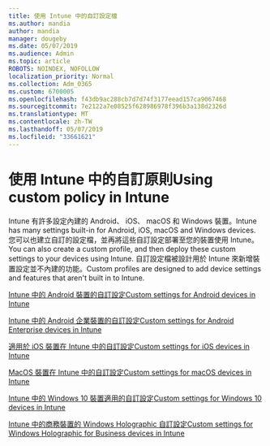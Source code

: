 ```yaml
---
title: 使用 Intune 中的自訂設定檔
ms.author: mandia
author: mandia
manager: dougeby
ms.date: 05/07/2019
ms.audience: Admin
ms.topic: article
ROBOTS: NOINDEX, NOFOLLOW
localization_priority: Normal
ms.collection: Adm_O365
ms.custom: 6700005
ms.openlocfilehash: f43db9ac288cb7d7d74f3177eead157ca9067468
ms.sourcegitcommit: 7e2122a7e08525f628986978f396b3a138d2326d
ms.translationtype: MT
ms.contentlocale: zh-TW
ms.lasthandoff: 05/07/2019
ms.locfileid: "33661621"
---
```

# <a name="using-custom-policy-in-intune"></a><span data-ttu-id="979dc-102">使用 Intune 中的自訂原則</span><span class="sxs-lookup"><span data-stu-id="979dc-102">Using custom policy in Intune</span></span>

<span data-ttu-id="979dc-103">Intune 有許多設定內建的 Android、 iOS、 macOS 和 Windows 裝置。</span><span class="sxs-lookup"><span data-stu-id="979dc-103">Intune has many settings built-in for Android, iOS, macOS and Windows devices.</span></span> <span data-ttu-id="979dc-104">您可以也建立自訂的設定檔，並再將這些自訂設定部署至您的裝置使用 Intune。</span><span class="sxs-lookup"><span data-stu-id="979dc-104">You can also create a custom profile, and then deploy these custom settings to your devices using Intune.</span></span> <span data-ttu-id="979dc-105">自訂設定檔被設計用於 Intune 來新增裝置設定並不內建的功能。</span><span class="sxs-lookup"><span data-stu-id="979dc-105">Custom profiles are designed to add device settings and features that aren't built in to Intune.</span></span>

[<span data-ttu-id="979dc-106">Intune 中的 Android 裝置的自訂設定</span><span class="sxs-lookup"><span data-stu-id="979dc-106">Custom settings for Android devices in Intune</span></span>](https://docs.microsoft.com/intune/custom-settings-android)

[<span data-ttu-id="979dc-107">Intune 中的 Android 企業裝置的自訂設定</span><span class="sxs-lookup"><span data-stu-id="979dc-107">Custom settings for Android Enterprise devices in Intune</span></span>](https://docs.microsoft.com/intune/custom-settings-android-for-work)

[<span data-ttu-id="979dc-108">適用於 iOS 裝置在 Intune 中的自訂設定</span><span class="sxs-lookup"><span data-stu-id="979dc-108">Custom settings for iOS devices in Intune</span></span>](https://docs.microsoft.com/intune/custom-settings-ios)

[<span data-ttu-id="979dc-109">MacOS 裝置在 Intune 中的自訂設定</span><span class="sxs-lookup"><span data-stu-id="979dc-109">Custom settings for macOS devices in Intune</span></span>](https://docs.microsoft.com/intune/custom-settings-macos)

[<span data-ttu-id="979dc-110">Intune 中的 Windows 10 裝置適用的自訂設定</span><span class="sxs-lookup"><span data-stu-id="979dc-110">Custom settings for Windows 10 devices in Intune</span></span>](https://docs.microsoft.com/intune/custom-settings-windows-10)

[<span data-ttu-id="979dc-111">Intune 中的商務裝置的 Windows Holographic 自訂設定</span><span class="sxs-lookup"><span data-stu-id="979dc-111">Custom settings for Windows Holographic for Business devices in Intune</span></span>](https://docs.microsoft.com/intune/custom-settings-windows-holographic)